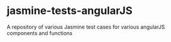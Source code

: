 # jasmine-tests-angularJS
A repository of various Jasmine test cases for various angularJS components and functions
